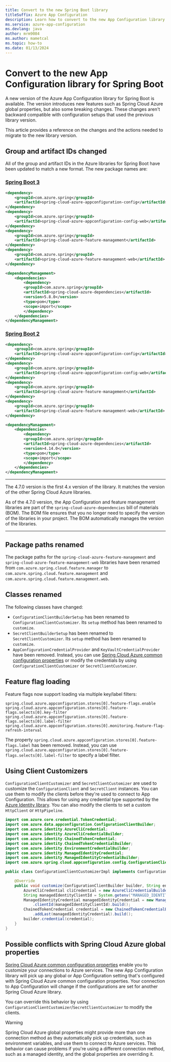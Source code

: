 ```yaml
---
title: Convert to the new Spring Boot library
titleSuffix: Azure App Configuration
description: Learn how to convert to the new App Configuration library for Spring Boot from the previous version.
ms.service: azure-app-configuration
ms.devlang: java
author: mrm9084
ms.author: mametcal
ms.topic: how-to
ms.date: 01/13/2024
---
```


# Convert to the new App Configuration library for Spring Boot

A new version of the Azure App Configuration library for Spring Boot is available. The version introduces new features such as Spring Cloud Azure global properties, but also some breaking changes. These changes aren't backward compatible with configuration setups that used the previous library version.

This article provides a reference on the changes and the actions needed to migrate to the new library version.

## Group and artifact IDs changed

All of the group and artifact IDs in the Azure libraries for Spring Boot have been updated to match a new format. The new package names are:

### [Spring Boot 3](#tab/spring-boot-3)

```xml
<dependency>
    <groupId>com.azure.spring</groupId>
    <artifactId>spring-cloud-azure-appconfiguration-config</artifactId>
</dependency>
<dependency>
    <groupId>com.azure.spring</groupId>
    <artifactId>spring-cloud-azure-appconfiguration-config-web</artifactId>
</dependency>
<dependency>
    <groupId>com.azure.spring</groupId>
    <artifactId>spring-cloud-azure-feature-management</artifactId>
</dependency>
<dependency>
    <groupId>com.azure.spring</groupId>
    <artifactId>spring-cloud-azure-feature-management-web</artifactId>
</dependency>

<dependencyManagement>
    <dependencies>
        <dependency>
        <groupId>com.azure.spring</groupId>
        <artifactId>spring-cloud-azure-dependencies</artifactId>
        <version>5.8.0</version>
        <type>pom</type>
        <scope>import</scope>
        </dependency>
    </dependencies>
</dependencyManagement>
```

### [Spring Boot 2](#tab/spring-boot-2)

```xml
<dependency>
    <groupId>com.azure.spring</groupId>
    <artifactId>spring-cloud-azure-appconfiguration-config</artifactId>
</dependency>
<dependency>
    <groupId>com.azure.spring</groupId>
    <artifactId>spring-cloud-azure-appconfiguration-config-web</artifactId>
</dependency>
<dependency>
    <groupId>com.azure.spring</groupId>
    <artifactId>spring-cloud-azure-feature-management</artifactId>
</dependency>
<dependency>
    <groupId>com.azure.spring</groupId>
    <artifactId>spring-cloud-azure-feature-management-web</artifactId>
</dependency>

<dependencyManagement>
    <dependencies>
        <dependency>
        <groupId>com.azure.spring</groupId>
        <artifactId>spring-cloud-azure-dependencies</artifactId>
        <version>4.14.0</version>
        <type>pom</type>
        <scope>import</scope>
        </dependency>
    </dependencies>
</dependencyManagement>
```

---


The 4.7.0 version is the first 4.x version of the library. It matches the version of the other Spring Cloud Azure libraries.

As of the 4.7.0 version, the App Configuration and feature management libraries are part of the `spring-cloud-azure-dependencies` bill of materials (BOM). The BOM file ensures that you no longer need to specify the version of the libraries in your project. The BOM automatically manages the version of the libraries.

---

## Package paths renamed

The package paths for the `spring-cloud-azure-feature-management` and `spring-cloud-azure-feature-management-web` libraries have been renamed from `com.azure.spring.cloud.feature.manager` to `com.azure.spring.cloud.feature.management` and `com.azure.spring.cloud.feature.management.web`.

## Classes renamed

The following classes have changed:

* `ConfigurationClientBuilderSetup` has been renamed to `ConfigurationClientCustomizer`. Its `setup` method has been renamed to `customize`.
* `SecretClientBuilderSetup` has been renamed to `SecretClientCustomizer`. Its `setup` method has been renamed to `customize`.
* `AppConfigurationCredentialProvider` and `KeyVaultCredentialProvider` have been removed. Instead, you can use [Spring Cloud Azure common configuration properties](/azure/developer/java/spring-framework/configuration) or modify the credentials by using `ConfigurationClientCustomizer` or `SecretClientCustomizer`.

## Feature flag loading

Feature flags now support loading via multiple key/label filters:

```properties
spring.cloud.azure.appconfiguration.stores[0].feature-flags.enable
spring.cloud.azure.appconfiguration.stores[0].feature-flags.selects[0].key-filter
spring.cloud.azure.appconfiguration.stores[0].feature-flags.selects[0].label-filter
spring.cloud.azure.appconfiguration.stores[0].monitoring.feature-flag-refresh-interval
```

The property `spring.cloud.azure.appconfiguration.stores[0].feature-flags.label` has been removed. Instead, you can use `spring.cloud.azure.appconfiguration.stores[0].feature-flags.selects[0].label-filter` to specify a label filter.

## Using Client Customizers

`ConfigurationClientCustomizer` and `SecretClientCustomizer` are used to customize the `ConfigurationClient` and `SecretClient` instances. You can use them to modify the clients before they're used to connect to App Configuration. This allows for using any credential type supported by the [Azure Identity library](https://github.com/Azure/azure-sdk-for-java/blob/main/sdk/identity/azure-identity/README.md#credential-classes). You can also modify the clients to set a custom `HttpClient` or `HttpPipeline`.

```java
import com.azure.core.credential.TokenCredential;
import com.azure.data.appconfiguration.ConfigurationClientBuilder;
import com.azure.identity.AzureCliCredential;
import com.azure.identity.AzureCliCredentialBuilder;
import com.azure.identity.ChainedTokenCredential;
import com.azure.identity.ChainedTokenCredentialBuilder;
import com.azure.identity.EnvironmentCredentialBuilder;
import com.azure.identity.ManagedIdentityCredential;
import com.azure.identity.ManagedIdentityCredentialBuilder;
import com.azure.spring.cloud.appconfiguration.config.ConfigurationClientCustomizer;

public class ConfigurationClientCustomizerImpl implements ConfigurationClientCustomizer {

    @Override
    public void customize(ConfigurationClientBuilder builder, String endpoint) {
        AzureCliCredential cliCredential = new AzureCliCredentialBuilder().build();
        String managedIdentityClientId = System.getenv("MANAGED_IDENTITY_CLIENT_ID");
        ManagedIdentityCredential managedIdentityCredential = new ManagedIdentityCredentialBuilder()
            .clientId(managedIdentityClientId).build();
        ChainedTokenCredential credential = new ChainedTokenCredentialBuilder().addLast(cliCredential)
            .addLast(managedIdentityCredential).build();
        builder.credential(credential);
    }
}
```

## Possible conflicts with Spring Cloud Azure global properties

[Spring Cloud Azure common configuration properties](/azure/developer/java/spring-framework/configuration) enable you to customize your connections to Azure services. The new App Configuration library will pick up any global or App Configuration setting that's configured with Spring Cloud Azure common configuration properties. Your connection to App Configuration will change if the configurations are set for another Spring Cloud Azure library.

You can override this behavior by using `ConfigurationClientCustomizer`/`SecretClientCustomizer` to modify the clients.

> [!WARNING]
> Spring Cloud Azure global properties might provide more than one connection method as they automatically pick up credentials, such as environment variables, and use them to connect to Azure services. This behavior can cause problems if you're using a different connection method, such as a managed identity, and the global properties are overriding it.
